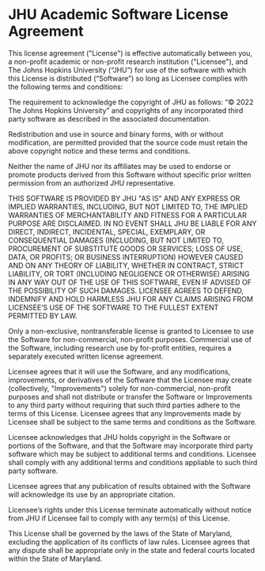 # JHU Academic Software License Agreement

This license agreement ("License") is effective automatically between you, a non-profit academic or non-profit research institution ("Licensee"), and The Johns Hopkins University (“JHU”) for use of the software with which this License is distributed (“Software”) so long as Licensee complies with the following terms and conditions:

The requirement to acknowledge the copyright of JHU as follows: “© 2022 The Johns Hopkins University” and copyrights of any incorporated third party software as described in the associated documentation.

Redistribution and use in source and binary forms, with or without modification, are permitted provided that the source code must retain the above copyright notice and these terms and conditions.

Neither the name of JHU nor its affiliates may be used to endorse or promote products derived from this Software without specific prior written permission from an authorized JHU representative.

THIS SOFTWARE IS PROVIDED BY JHU "AS IS" AND ANY EXPRESS OR IMPLIED WARRANTIES, INCLUDING, BUT NOT LIMITED TO, THE IMPLIED WARRANTIES OF MERCHANTABILITY AND FITNESS FOR A PARTICULAR PURPOSE ARE DISCLAIMED. IN NO EVENT SHALL JHU BE LIABLE FOR ANY DIRECT, INDIRECT, INCIDENTAL, SPECIAL, EXEMPLARY, OR CONSEQUENTIAL DAMAGES (INCLUDING, BUT NOT LIMITED TO, PROCUREMENT OF SUBSTITUTE GOODS OR SERVICES; LOSS OF USE, DATA, OR PROFITS; OR BUSINESS INTERRUPTION) HOWEVER CAUSED AND ON ANY THEORY OF LIABILITY, WHETHER IN CONTRACT, STRICT LIABILITY, OR TORT (INCLUDING NEGLIGENCE OR OTHERWISE) ARISING IN ANY WAY OUT OF THE USE OF THIS SOFTWARE, EVEN IF ADVISED OF THE POSSIBILITY OF SUCH DAMAGES. LICENSEE AGREES TO DEFEND, INDEMNIFY AND HOLD HARMLESS JHU FOR ANY CLAIMS ARISING FROM LICENSEE’S USE OF THE SOFTWARE TO THE FULLEST EXTENT PERMITTED BY LAW.

Only a non-exclusive, nontransferable license is granted to Licensee to use the Software for non-commercial, non-profit purposes. Commercial use of the Software, including research use by for-profit entities, requires a separately executed written license agreement.

Licensee agrees that it will use the Software, and any modifications, improvements, or derivatives of the Software that the Licensee may create (collectively, "Improvements") solely for non-commercial, non-profit purposes and shall not distribute or transfer the Software or Improvements to any third party without requiring that such third parties adhere to the terms of this License. Licensee agrees that any Improvements made by Licensee shall be subject to the same terms and conditions as the Software.

Licensee acknowledges that JHU holds copyright in the Software or portions of the Software, and that the Software may incorporate third party software which may be subject to additional terms and conditions. Licensee shall comply with any additional terms and conditions appliable to such third party software.

Licensee agrees that any publication of results obtained with the Software will acknowledge its use by an appropriate citation.

Licensee’s rights under this License terminate automatically without notice from JHU if Licensee fail to comply with any term(s) of this License.

This License shall be governed by the laws of the State of Maryland, excluding the application of its conflicts of law rules. Licensee agrees that any dispute shall be appropriate only in the state and federal courts located within the State of Maryland.

